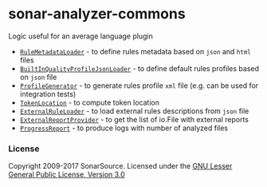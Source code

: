 # sonar-analyzer-commons
Logic useful for an average language plugin

* [`RuleMetadataLoader`](./src/main/java/org/sonarsource/analyzer/commons/RuleMetadataLoader.java) - to define rules metadata based on `json` and `html` files
* [`BuiltInQualityProfileJsonLoader`](./src/main/java/org/sonarsource/analyzer/commons/BuiltInQualityProfileJsonLoader.java) - to define default rules profiles based on `json` file
* [`ProfileGenerator`](./src/main/java/org/sonarsource/analyzer/commons/ProfileGenerator.java) - to generate rules profile `xml` file (e.g. can be used for integration tests)
* [`TokenLocation`](./src/main/java/org/sonarsource/analyzer/commons/TokenLocation.java) - to compute token location
* [`ExternalRuleLoader`](./src/main/java/org/sonarsource/analyzer/commons/ExternalRuleLoader.java) - to load external rules descriptions from `json` file
* [`ExternalReportProvider`](./src/main/java/org/sonarsource/analyzer/commons/ExternalReportProvider.java) - to get the list of io.File with external reports
* [`ProgressReport`](./src/main/java/org/sonarsource/analyzer/commons/ProgressReport.java) - to produce logs with number of analyzed files

### License
Copyright 2009-2017 SonarSource.
Licensed under the [GNU Lesser General Public License, Version 3.0](http://www.gnu.org/licenses/lgpl.txt)
